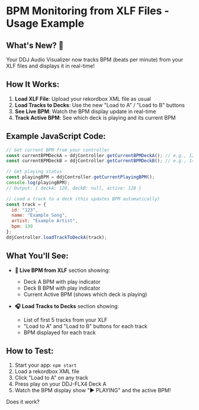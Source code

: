 # BPM Monitoring from XLF Files - Usage Example

## What's New? 🎵

Your DDJ Audio Visualizer now tracks BPM (beats per minute) from your XLF files and displays it in real-time!

## How It Works:

1. **Load XLF File**: Upload your rekordbox XML file as usual
2. **Load Tracks to Decks**: Use the new "Load to A" / "Load to B" buttons 
3. **See Live BPM**: Watch the BPM display update in real-time
4. **Track Active BPM**: See which deck is playing and its current BPM

## Example JavaScript Code:

```javascript
// Get current BPM from your controller
const currentBPMDeckA = ddjController.getCurrentBPMDeckA(); // e.g., 128
const currentBPMDeckB = ddjController.getCurrentBPMDeckB(); // e.g., 140

// Get playing status
const playingBPM = ddjController.getCurrentPlayingBPM();
console.log(playingBPM);
// Output: { deckA: 128, deckB: null, active: 128 }

// Load a track to a deck (this updates BPM automatically)
const track = { 
  id: "123", 
  name: "Example Song", 
  artist: "Example Artist", 
  bpm: 130 
};
ddjController.loadTrackToDeckA(track);
```

## What You'll See:

- **🎵 Live BPM from XLF** section showing:
  - Deck A BPM with play indicator
  - Deck B BPM with play indicator  
  - Current Active BPM (shows which deck is playing)

- **🎧 Load Tracks to Decks** section showing:
  - List of first 5 tracks from your XLF
  - "Load to A" and "Load to B" buttons for each track
  - BPM displayed for each track

## How to Test:

1. Start your app: `npm start`
2. Load a rekordbox XML file
3. Click "Load to A" on any track
4. Press play on your DDJ-FLX4 Deck A
5. Watch the BPM display show "▶️ PLAYING" and the active BPM!

Does it work? 
